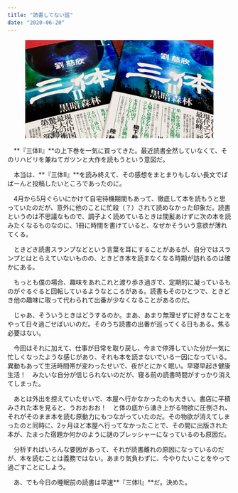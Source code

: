 ```yaml
---
title: "読書してない話"
date: "2020-06-20"
---
```


<figure>

![](assets/n103c35b8e48d_f40716b7efaf7930610c26a6b4ef3880.jpg)

</figure>

　**『三体II』**の上下巻を一気に買ってきた。最近読書全然していなくて、そのリハビリを兼ねてガツンと大作を読もうという意図だ。

　本当は、**『三体II』**を読み終えて、その感想をまとまりもしない長文でばばーんと投稿したいところであったのに。

　4月から5月ぐらいにかけて自宅待機期間もあって、徹底して本を読もうと思っていたのだが、意外に他のことに忙殺（？）されて読めなかった印象だ。読書というのは不思議なもので、調子よく読めているときは間髪あけずに次の本を読みたくなるものなのに、1冊に時間を書けていると、なぜかそういう意欲が薄れてくる。

　ときどき読書スランプなどという言葉を耳にすることがあるが、自分ではスランプとはとらえていないものの、ときどき本を読まなくなる時期が訪れるのは確かにある。

　もっとも僕の場合、趣味をあれこれと渡り歩き過ぎで、定期的に凝っているものがぐるぐると回転しているようなところがある。読書もそのひとつで、ときどき他の趣味に取って代わられて出番が少なくなることがあるのだ。

　じゃあ、そういうときはどうするのか。まあ、あまり無理せずに好きなことをやって日々過ごせばいいのだ。そのうち読書の出番が巡ってくる日もある。焦る必要はない。

　今回はそれに加えて、仕事が日常を取り戻し、今まで停滞していた分が一気に忙しくなったような感じがあり、それも本を読まないでいる一因になっている。異動もあって生活時間帯が変わったせいで、夜がとにかく眠い。早寝早起き健康生活！　みたいな自分が信じられないのだが、寝る前の読書時間がすっかり消えてしまった。

　あとは外出を控えていたせいで、本屋へ行かなかったのも大きい。書店に平積みされた本を見ると、うおおおお！　と体の底から湧き上がる物欲に圧倒され、それがそのまま本を読む原動力にもつながっていたのだ。その物欲が消えてしまったのと同時に、2ヶ月ほど本屋へ行ってなかったことで、その間に出版された本が、たまった宿題か何かのように謎のプレッシャーになっているのも原因だ。

　分析すればいろんな要因があって、それが読書離れの原因になっているのだが、本を読むことは義務ではない。あまり気負わずに、今やりたいことをやって過ごすことにしよう。

　あ、でも今日の睡眠前の読書は早速**『三体II』**だ。決めた。

